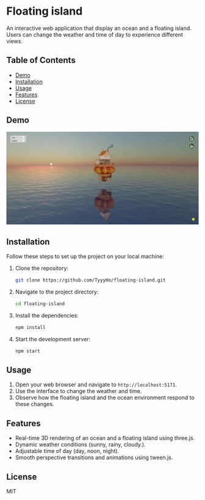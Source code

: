 # Floating island

An interactive web application that display an ocean and a floating island. Users can change the weather and time of day to experience different views.

## Table of Contents

- [Demo](#Demo)
- [Installation](#installation)
- [Usage](#usage)
- [Features](#features)
- [License](#license)

## Demo

![demo of website](https://github.com/TyyyHo/floating-island/blob/main/public/demo/demo.webp)

## Installation

Follow these steps to set up the project on your local machine:

1. Clone the repository:

   ```bash
   git clone https://github.com/TyyyHo/floating-island.git
   ```

2. Navigate to the project directory:

   ```bash
   cd floating-island
   ```

3. Install the dependencies:

   ```bash
   npm install
   ```

4. Start the development server:
   ```bash
   npm start
   ```

## Usage

1. Open your web browser and navigate to `http://localhost:5171`.
2. Use the interface to change the weather and time.
3. Observe how the floating island and the ocean environment respond to these changes.

## Features

- Real-time 3D rendering of an ocean and a floating island using three.js.
- Dynamic weather conditions (sunny, rainy, cloudy.).
- Adjustable time of day (day, noon, night).
- Smooth perspective transitions and animations using tween.js.

## License

MIT

